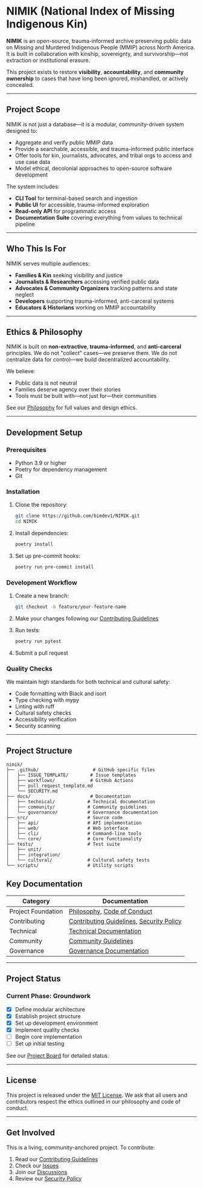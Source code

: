 # NIMIK (National Index of Missing Indigenous Kin)

**NIMIK** is an open-source, trauma-informed archive preserving public data on Missing and Murdered Indigenous People (MMIP) across North America. It is built in collaboration with kinship, sovereignty, and survivorship—not extraction or institutional erasure.

This project exists to restore **visibility**, **accountability**, and **community ownership** to cases that have long been ignored, mishandled, or actively concealed.

---

## Project Scope

NIMIK is not just a database—it is a modular, community-driven system designed to:

- Aggregate and verify public MMIP data
- Provide a searchable, accessible, and trauma-informed public interface
- Offer tools for kin, journalists, advocates, and tribal orgs to access and use case data
- Model ethical, decolonial approaches to open-source software development

The system includes:

- **CLI Tool** for terminal-based search and ingestion
- **Public UI** for accessible, trauma-informed exploration
- **Read-only API** for programmatic access
- **Documentation Suite** covering everything from values to technical pipeline

---

## Who This Is For

NIMIK serves multiple audiences:

- **Families & Kin** seeking visibility and justice
- **Journalists & Researchers** accessing verified public data
- **Advocates & Community Organizers** tracking patterns and state neglect
- **Developers** supporting trauma-informed, anti-carceral systems
- **Educators & Historians** working on MMIP accountability

---

## Ethics & Philosophy

NIMIK is built on **non-extractive**, **trauma-informed**, and **anti-carceral** principles.
We do not "collect" cases—we preserve them.
We do not centralize data for control—we build decentralized accountability.

We believe:

- Public data is not neutral
- Families deserve agency over their stories
- Tools must be built with—not just for—their communities

See our [Philosophy](docs/PHILOSOPHY.md) for full values and design ethics.

---

## Development Setup

### Prerequisites

- Python 3.9 or higher
- Poetry for dependency management
- Git

### Installation

1. Clone the repository:
   ```bash
   git clone https://github.com/bimdev1/NIMIK.git
   cd NIMIK
   ```

2. Install dependencies:
   ```bash
   poetry install
   ```

3. Set up pre-commit hooks:
   ```bash
   poetry run pre-commit install
   ```

### Development Workflow

1. Create a new branch:
   ```bash
   git checkout -b feature/your-feature-name
   ```

2. Make your changes following our [Contributing Guidelines](docs/CONTRIBUTING.md)

3. Run tests:
   ```bash
   poetry run pytest
   ```

4. Submit a pull request

### Quality Checks

We maintain high standards for both technical and cultural safety:

- Code formatting with Black and isort
- Type checking with mypy
- Linting with ruff
- Cultural safety checks
- Accessibility verification
- Security scanning

---

## Project Structure

```
nimik/
├── .github/                    # GitHub specific files
│   ├── ISSUE_TEMPLATE/        # Issue templates
│   ├── workflows/             # GitHub Actions
│   ├── pull_request_template.md
│   └── SECURITY.md
├── docs/                      # Documentation
│   ├── technical/            # Technical documentation
│   ├── community/            # Community guidelines
│   └── governance/           # Governance documentation
├── src/                      # Source code
│   ├── api/                  # API implementation
│   ├── web/                  # Web interface
│   ├── cli/                  # Command-line tools
│   └── core/                 # Core functionality
├── tests/                    # Test suite
│   ├── unit/
│   ├── integration/
│   └── cultural/             # Cultural safety tests
└── scripts/                  # Utility scripts
```

## Key Documentation

| Category | Documentation |
|----------|--------------|
| Project Foundation | [Philosophy](docs/PHILOSOPHY.md), [Code of Conduct](docs/CODE_OF_CONDUCT.md) |
| Contributing | [Contributing Guidelines](docs/CONTRIBUTING.md), [Security Policy](.github/SECURITY.md) |
| Technical | [Technical Documentation](docs/technical/README.md) |
| Community | [Community Guidelines](docs/community/README.md) |
| Governance | [Governance Documentation](docs/governance/README.md) |

---

## Project Status

### Current Phase: Groundwork
- [x] Define modular architecture
- [x] Establish project structure
- [x] Set up development environment
- [x] Implement quality checks
- [ ] Begin core implementation
- [ ] Set up initial testing

See our [Project Board](https://github.com/orgs/bimdev1/projects/3) for detailed status.

---

## License

This project is released under the [MIT License](LICENSE).
We ask that all users and contributors respect the ethics outlined in our philosophy and code of conduct.

---

## Get Involved

This is a living, community-anchored project. To contribute:
1. Read our [Contributing Guidelines](docs/CONTRIBUTING.md)
2. Check our [Issues](https://github.com/bimdev1/NIMIK/issues)
3. Join our [Discussions](https://github.com/bimdev1/NIMIK/discussions)
4. Review our [Security Policy](.github/SECURITY.md)
